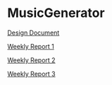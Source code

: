 # MusicGenerator
[Design Document](https://github.com/AapoTuulentie/MusicGenerator/blob/main/Documentation/Design_document.md)

[Weekly Report 1](https://github.com/AapoTuulentie/MusicGenerator/blob/main/Documentation/Weekly_report1.md)

[Weekly Report 2](https://github.com/AapoTuulentie/MusicGenerator/blob/main/Documentation/Weekly_report2.md)

[Weekly Report 3](https://github.com/AapoTuulentie/MusicGenerator/blob/main/Documentation/Weekly_report3.md)
